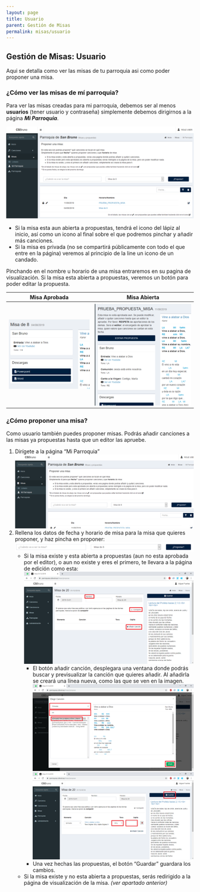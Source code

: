 ```yaml
---
layout: page
title: Usuario
parent: Gestión de Misas
permalink: misas/usuario
---
```

## Gestión de Misas: Usuario
Aqui se detalla como ver las misas de tu parroquia asi como poder proponer una misa.

### ¿Cómo ver las misas de mí parroquia?
Para ver las misas creadas para mi parroquia, debemos ser al menos **usuarios** (tener usuario y contraseña) simplemente debemos dirigirnos a la página _**Mi Parroquia**_.

![misa1](images/user_mass_start.png)

-	Si la misa esta aun abierta a propuestas, tendrá el icono del lápiz al inicio, así como un icono al final sobre el que podremos pinchar y añadir más canciones.
-	Si la misa es privada (no se compartirá públicamente con todo el que entre en la página) veremos al principio de la line un icono de un candado.


Pinchando en el nombre u horario de una misa entraremos en su pagina de visualización. Si la misa esta abierta a propuestas, veremos un botón para poder editar la propuesta.

|Misa Aprobada| Misa Abierta |
|--- |--- |
|![misa2](images/misa2.png)|![misa3](images/misa3.png)|

### ¿Cómo proponer una misa?
Como usuario también puedes proponer misas. Podrás añadir canciones a las misas ya propuestas hasta que un editor las apruebe.
1.	Dirígete a la página “Mi Parroquia”
![misa4](images/user_mass_propose.png)
2.	Rellena los datos de fecha y horario de misa para la misa que quieres proponer, y haz pincha en proponer:
![misa5](images/misa5.png)
    - Si la misa existe y esta abierta a propuestas (aun no esta aprobada por el editor), o aun no existe y eres el primero, te llevara a la página de edición como esta:
    ![misa6](images/editor_mass_blank.png)
      - El botón añadir canción, desplegara una ventana donde podrás buscar y previsualizar la canción que quieres añadir. Al añadirla se creará una línea nueva, como las que se ven en la imagen.
      ![Seleccionar Cancion](images/mass_select_song.png)
      ![Seleccionar Cancion](images/mass_selected_save.png)
      - Una vez hechas las propuestas, el botón “Guardar” guardara los cambios.
    - Si la misa existe y no esta abierta a propuestas, serás redirigido a la página de visualización de la misa. _(ver apartado anterior)_